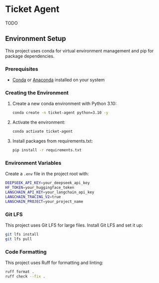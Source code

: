 # Ticket Agent

TODO

## Environment Setup

This project uses conda for virtual environment management and pip for package dependencies.

### Prerequisites

- [Conda](https://docs.conda.io/en/latest/miniconda.html) or [Anaconda](https://www.anaconda.com/products/distribution) installed on your system

### Creating the Environment

1. Create a new conda environment with Python 3.10:
   ```bash
   conda create -n ticket-agent python=3.10 -y
   ```

2. Activate the environment:
   ```bash
   conda activate ticket-agent
   ```

3. Install packages from requirements.txt:
   ```bash
   pip install -r requirements.txt
   ```

### Environment Variables

Create a `.env` file in the project root with:

```bash
DEEPSEEK_API_KEY=your_deepseek_api_key
HF_TOKEN=your_huggingface_token
LANGCHAIN_API_KEY=your_langchain_api_key
LANGCHAIN_TRACING_V2=true
LANGCHAIN_PROJECT=your_project_name
```

### Git LFS

This project uses Git LFS for large files. Install Git LFS and set it up:

```bash
git lfs install
git lfs pull
```

### Code Formatting

This project uses Ruff for formatting and linting:

```bash
ruff format .
ruff check --fix .
```